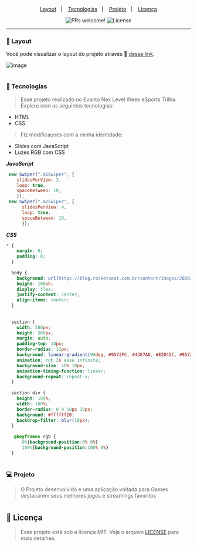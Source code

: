 
<p align="center">
  <a href="#-layout">Layout</a>&nbsp;&nbsp;&nbsp;|&nbsp;&nbsp;&nbsp;
  <a href="#-tecnologias">Tecnologias</a>&nbsp;&nbsp;&nbsp;|&nbsp;&nbsp;&nbsp;
  <a href="#-projeto">Projeto</a>&nbsp;&nbsp;&nbsp;|&nbsp;&nbsp;&nbsp;
  <a href="#memo-licença">Licença</a>
</p>

<p align="center">
 <img src="https://img.shields.io/static/v1?label=PRs&message=welcome&color=49AA26&labelColor=000000" alt="PRs welcome!" />

  <img alt="License" src="https://img.shields.io/static/v1?label=license&message=MIT&color=49AA26&labelColor=000000">
</p>

---

### 🔖 Layout

Você pode visualizar o layout do projeto através 🔗 [desse link](https://chimerical-kitsune-4a68a8.netlify.app/).

![image](https://user-images.githubusercontent.com/108701750/190295166-6f0144e2-84fd-4c8c-87cc-a15450d54e85.png)

#

### 🚀 Tecnologias

> Esse projeto realizado no Evanto Nex Level Week eSports Trilha Explore com as seguintes tecnologias:

- HTML
- CSS

> Fiz modificaçoes com a minha identidade: 

- Slides com JavaScript 
- Luzes RGB com CSS


***JavaScript***
```js
 new Swiper(".m1Swiper", {
    slidesPerView: 3,
    loop: true,
    spaceBetween: 10,
    });
 new Swiper(".m2Swiper", {
      slidesPerView: 4,
      loop: true,
      spaceBetween: 10,
      });
```
***CSS***
```CSS
* {
    margin: 0;
    padding: 0;
  }
  
  body {
    background: url(https://blog.rocketseat.com.br/content/images/2020/06/rocketseat_next_level_week.jpg);
    height: 100vh;
    display: flex;
    justify-content: center;
    align-items: center;
  }
  
   
  section {
    width: 580px;
    height: 300px;
    margin: auto;
    padding-top: 10px;
    border-radius: 12px;
    background: linear-gradient(90deg, #9572FC, #43E7AD, #E2D45C, #9572FC);
    animation: rgb 2s ease infinite;
    background-size: 50% 10px;
    animation-timing-function: linear;
    background-repeat: repeat-x;  
  }
  
  section div {
    height: 100%;  
    width: 100%;
    border-radius: 0 0 10px 10px;
    background: #ffffff20;
    backdrop-filter: blur(10px);
  }
  
   @keyframes rgb { 
      0%{background-position:0% 0%}
      100%{background-position:100% 0%}
  }
```
#

### 💻 Projeto

> O Projeto desenvolvido é uma aplicação voltada para Games destacarem seus melhores jogos e streamings favoritos

#

## :memo: Licença

> Esse projeto está sob a licença MIT. Veja o arquivo [LICENSE](.github/LICENSE.md) para mais detalhes.


